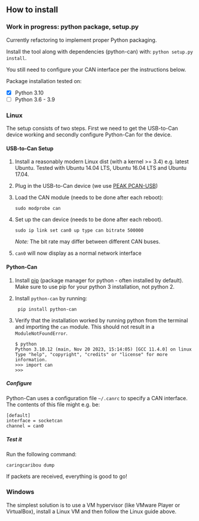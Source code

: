 ## How to install

### Work in progress: python package, setup.py

Currently refactoring to implement proper Python packaging.

Install the tool along with dependencies (python-can) with: `python setup.py install`.

You still need to configure your CAN interface per the instructions below.

Package installation tested on:

- [X] Python 3.10
- [ ] Python 3.6 - 3.9

### Linux
The setup consists of two steps. First we need to get the USB-to-Can device working and secondly configure Python-Can
for the device.

#### USB-to-Can Setup
1. Install a reasonably modern Linux dist (with a kernel >= 3.4) e.g. latest Ubuntu.
Tested with Ubuntu 14.04 LTS, Ubuntu 16.04 LTS and Ubuntu 17.04.
2. Plug in the USB-to-Can device (we use [PEAK PCAN-USB](http://www.peak-system.com/PCAN-USB.199.0.html))
3. Load the CAN module (needs to be done after each reboot):

   ```
   sudo modprobe can
   ```
4. Set up the can device (needs to be done after each reboot). 

   ```
   sudo ip link set can0 up type can bitrate 500000 
   ```
   *Note:* The bit rate may differ between different CAN buses.
5. ```can0``` will now display as a normal network interface

#### Python-Can
1. Install [pip](https://pypi.python.org/pypi/pip) (package manager for python - often installed by default). Make sure to use pip for your python 3 installation, not python 2.
2. Install `python-can` by running:

        pip install python-can

3. Verify that the installation worked by running python from the terminal and importing the `can` module. This should not result in a `ModuleNotFoundError`.

    ```
    $ python
    Python 3.10.12 (main, Nov 20 2023, 15:14:05) [GCC 11.4.0] on linux
    Type "help", "copyright", "credits" or "license" for more information.
    >>> import can
    >>> 
    ```

##### Configure
Python-Can uses a configuration file ```~/.canrc``` to specify a CAN interface.
The contents of this file might e.g. be:

    [default]
    interface = socketcan
    channel = can0

##### Test it
Run the following command:

    caringcaribou dump

If packets are received, everything is good to go!

### Windows
The simplest solution is to use a VM hypervisor (like VMware Player or VirtualBox), install a Linux VM and then follow the Linux guide above.
